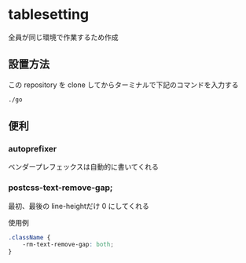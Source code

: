 # tablesetting

全員が同じ環境で作業するため作成

## 設置方法

この repository を clone してからターミナルで下記のコマンドを入力する

```bash
./go
```






## 便利
### autoprefixer
ベンダープレフェックスは自動的に書いてくれる

### postcss-text-remove-gap;
最初、最後の line-heightだけ 0 にしてくれる

使用例
```scss
.className {
	-rm-text-remove-gap: both;
}
```
